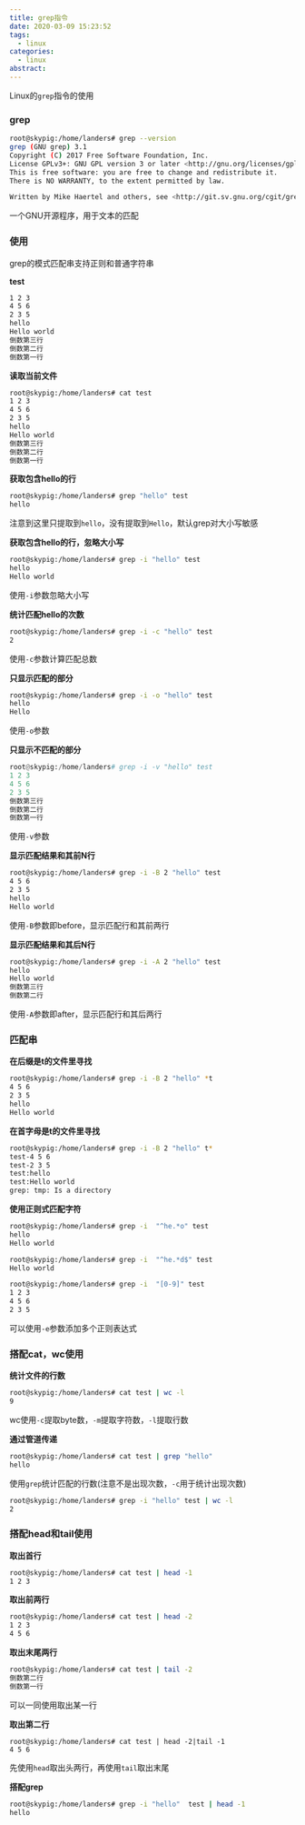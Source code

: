 ```yaml
---
title: grep指令
date: 2020-03-09 15:23:52
tags:
  - linux
categories:
  - linux
abstract:
---
```


Linux的`grep`指令的使用

<!--more-->

### grep

```bash
root@skypig:/home/landers# grep --version
grep (GNU grep) 3.1
Copyright (C) 2017 Free Software Foundation, Inc.
License GPLv3+: GNU GPL version 3 or later <http://gnu.org/licenses/gpl.html>.
This is free software: you are free to change and redistribute it.
There is NO WARRANTY, to the extent permitted by law.

Written by Mike Haertel and others, see <http://git.sv.gnu.org/cgit/grep.git/tree/AUTHORS>.
```

一个GNU开源程序，用于文本的匹配

### 使用

grep的模式匹配串支持正则和普通字符串

**test**

```txt
1 2 3
4 5 6
2 3 5
hello
Hello world
倒数第三行
倒数第二行
倒数第一行
```

**读取当前文件**

```bash
root@skypig:/home/landers# cat test
1 2 3
4 5 6
2 3 5
hello
Hello world
倒数第三行
倒数第二行
倒数第一行
```

**获取包含hello的行**

```bash
root@skypig:/home/landers# grep "hello" test
hello
```

注意到这里只提取到`hello`，没有提取到`Hello`，默认grep对大小写敏感

**获取包含hello的行，忽略大小写**

```bash
root@skypig:/home/landers# grep -i "hello" test
hello
Hello world
```

使用`-i`参数忽略大小写

**统计匹配hello的次数**

```bash
root@skypig:/home/landers# grep -i -c "hello" test
2
```

使用`-c`参数计算匹配总数

**只显示匹配的部分**

```bash
root@skypig:/home/landers# grep -i -o "hello" test
hello
Hello
```

使用`-o`参数

**只显示不匹配的部分**

```python
root@skypig:/home/landers# grep -i -v "hello" test
1 2 3
4 5 6
2 3 5
倒数第三行
倒数第二行
倒数第一行
```

使用`-v`参数

**显示匹配结果和其前N行**

```bash
root@skypig:/home/landers# grep -i -B 2 "hello" test
4 5 6
2 3 5
hello
Hello world
```

使用`-B`参数即before，显示匹配行和其前两行

**显示匹配结果和其后N行**

```bash
root@skypig:/home/landers# grep -i -A 2 "hello" test
hello
Hello world
倒数第三行
倒数第二行
```

使用`-A`参数即after，显示匹配行和其后两行

### 匹配串

**在后缀是t的文件里寻找**

```bash
root@skypig:/home/landers# grep -i -B 2 "hello" *t
4 5 6
2 3 5
hello
Hello world
```

**在首字母是t的文件里寻找**

```bash
root@skypig:/home/landers# grep -i -B 2 "hello" t*
test-4 5 6
test-2 3 5
test:hello
test:Hello world
grep: tmp: Is a directory
```

**使用正则式匹配字符**

```bash
root@skypig:/home/landers# grep -i  "^he.*o" test
hello
Hello world

root@skypig:/home/landers# grep -i  "^he.*d$" test
Hello world

root@skypig:/home/landers# grep -i  "[0-9]" test
1 2 3
4 5 6
2 3 5
```

可以使用`-e`参数添加多个正则表达式

### 搭配cat，wc使用

**统计文件的行数**

```bash
root@skypig:/home/landers# cat test | wc -l
9
```

wc使用`-c`提取byte数，`-m`提取字符数，`-l`提取行数

**通过管道传递**

```bash
root@skypig:/home/landers# cat test | grep "hello"
hello
```

使用`grep`统计匹配的行数(注意不是出现次数，`-c`用于统计出现次数)

```bash
root@skypig:/home/landers# grep -i "hello" test | wc -l
2
```

### 搭配head和tail使用

**取出首行**

```bash
root@skypig:/home/landers# cat test | head -1
1 2 3
```

**取出前两行**

```bash
root@skypig:/home/landers# cat test | head -2
1 2 3
4 5 6
```

**取出末尾两行**

```bash
root@skypig:/home/landers# cat test | tail -2
倒数第二行
倒数第一行
```

可以一同使用取出某一行

**取出第二行**

```
root@skypig:/home/landers# cat test | head -2|tail -1
4 5 6
```

先使用`head`取出头两行，再使用`tail`取出末尾

**搭配grep**

```bash
root@skypig:/home/landers# grep -i "hello"  test | head -1
hello
```

